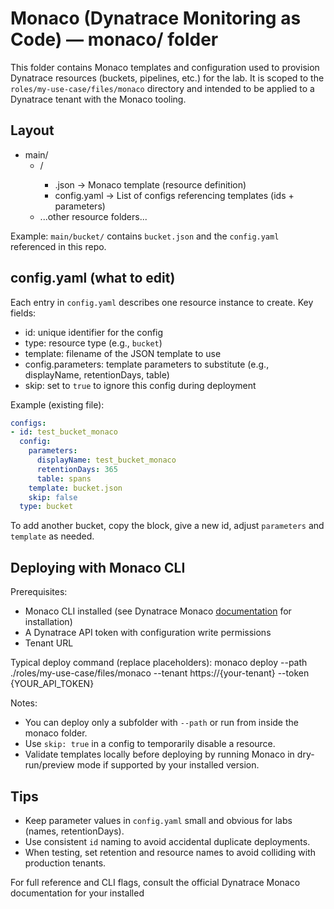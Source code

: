 # Monaco (Dynatrace Monitoring as Code) — monaco/ folder

This folder contains Monaco templates and configuration used to provision Dynatrace resources (buckets, pipelines, etc.) for the lab. It is scoped to the `roles/my-use-case/files/monaco` directory and intended to be applied to a Dynatrace tenant with the Monaco tooling.

## Layout
- main/
  - <resource-type>/
    - <resource-name>.json        → Monaco template (resource definition)
    - config.yaml                 → List of configs referencing templates (ids + parameters)
  - ...other resource folders...

Example: `main/bucket/` contains `bucket.json` and the `config.yaml` referenced in this repo.

## config.yaml (what to edit)
Each entry in `config.yaml` describes one resource instance to create. Key fields:
- id: unique identifier for the config
- type: resource type (e.g., `bucket`)
- template: filename of the JSON template to use
- config.parameters: template parameters to substitute (e.g., displayName, retentionDays, table)
- skip: set to `true` to ignore this config during deployment

Example (existing file):
```yaml
configs:
- id: test_bucket_monaco
  config:
    parameters:
      displayName: test_bucket_monaco
      retentionDays: 365
      table: spans
    template: bucket.json
    skip: false
  type: bucket
```

To add another bucket, copy the block, give a new id, adjust `parameters` and `template` as needed.

## Deploying with Monaco CLI
Prerequisites:
- Monaco CLI installed (see Dynatrace Monaco [documentation](https://docs.dynatrace.com/docs/deliver/configuration-as-code/monaco) for installation)
- A Dynatrace API token with configuration write permissions
- Tenant URL

Typical deploy command (replace placeholders):
monaco deploy --path ./roles/my-use-case/files/monaco --tenant https://{your-tenant} --token {YOUR_API_TOKEN}

Notes:
- You can deploy only a subfolder with `--path` or run from inside the monaco folder.
- Use `skip: true` in a config to temporarily disable a resource.
- Validate templates locally before deploying by running Monaco in dry-run/preview mode if supported by your installed version.

## Tips
- Keep parameter values in `config.yaml` small and obvious for labs (names, retentionDays).
- Use consistent `id` naming to avoid accidental duplicate deployments.
- When testing, set retention and resource names to avoid colliding with production tenants.

For full reference and CLI flags, consult the official Dynatrace Monaco documentation for your installed